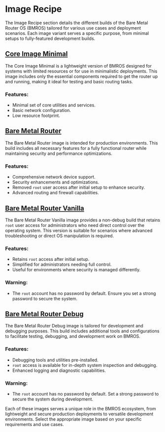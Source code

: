 # Image Recipe

The Image Recipe section details the different builds of the Bare Metal Router OS (BMROS) tailored for various use cases and deployment scenarios. Each image variant serves a specific purpose, from minimal setups to fully-featured development builds.

## [Core Image Minimal](../../../yocto-meta-layers/meta-bare-metal-router/recipes-core/images/core-image-minimal.bbappend)

The Core Image Minimal is a lightweight version of BMROS designed for systems with limited resources or for use in minimalistic deployments. This image includes only the essential components required to get the router up and running, making it ideal for testing and basic routing tasks.

### Features:
- Minimal set of core utilities and services.
- Basic network configuration.
- Low resource footprint.

## [Bare Metal Router](../../../yocto-meta-layers/meta-bare-metal-router/recipes-core/images/bare-metal-router.bb)

The Bare Metal Router image is intended for production environments. This build includes all necessary features for a fully functional router while maintaining security and performance optimizations.

### Features:
- Comprehensive network device support.
- Security enhancements and optimizations.
- Removed `root` user access after initial setup to enhance security.
- Advanced routing and firewall capabilities.

## [Bare Metal Router Vanilla](../../../yocto-meta-layers/meta-bare-metal-router/recipes-core/images/bare-metal-router-vanilla.bb)

The Bare Metal Router Vanilla image provides a non-debug build that retains `root` user access for administrators who need direct control over the operating system. This version is suitable for scenarios where advanced troubleshooting or direct OS manipulation is required.

### Features:
- Retains `root` access after initial setup.
- Simplified for administrators needing full control.
- Useful for environments where security is managed differently.

### Warning:
- The `root` account has no password by default. Ensure you set a strong password to secure the system.

## [Bare Metal Router Debug](../../../yocto-meta-layers/meta-bare-metal-router/recipes-core/images/bare-metal-router-debug.bb)

The Bare Metal Router Debug image is tailored for development and debugging purposes. This build includes additional tools and configurations to facilitate testing, debugging, and development work on BMROS.

### Features:
- Debugging tools and utilities pre-installed.
- `root` access is available for in-depth system inspection and debugging.
- Enhanced logging and diagnostic capabilities.

### Warning:
- The `root` account has no password by default. Set a strong password to secure the system during development.

Each of these images serves a unique role in the BMROS ecosystem, from lightweight and secure production deployments to versatile development environments. Select the appropriate image based on your specific requirements and use cases.